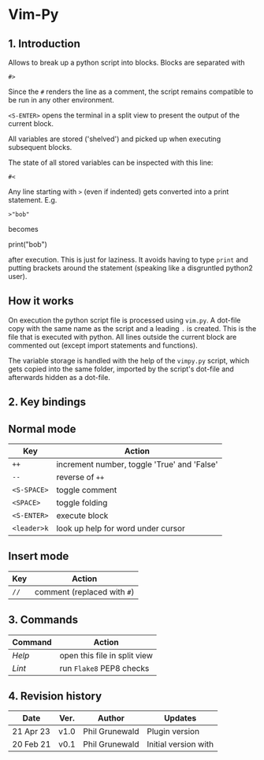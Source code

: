 # Vim-Py

## 1. Introduction

Allows to break up a python script into blocks. Blocks are separated with

`#>`

Since the `#` renders the line as a comment, the script remains compatible to be run in any other environment.

`<S-ENTER>` opens the terminal in a split view to present the output of the current block.

All variables are stored ('shelved') and picked up when executing subsequent blocks.

The state of all stored variables can be inspected with this line:

`#<`

Any line starting with `>` (even if indented) gets converted into a print
statement. E.g.

  `>"bob"`

becomes

  print("bob")

after execution. This is just for laziness. It avoids having to type `print` and putting brackets around the statement (speaking like a disgruntled python2 user).

How it works
------------

On execution the python script file is processed using `vim.py`. A dot-file copy with the same name as the script and a leading `.` is created. This is the file that is executed with python. All lines outside the current block are commented out (except import statements and functions).

The variable storage is handled with the help of the `vimpy.py` script, which gets copied into the same folder, imported by the script's dot-file and afterwards hidden as a dot-file.


## 2. Key bindings

Normal mode
-----------

| Key         | Action            |
|-----------  |-------            |
|  `++`         | increment number, toggle 'True' and 'False'  |
|  `--`         | reverse of `++`   |
|  `<S-SPACE>`  | toggle comment  |
|  `<SPACE>`    | toggle folding  |
|  `<S-ENTER>`  | execute block   |
|  `<leader>k`  | look up help for word under cursor  |


Insert mode
-----------

| Key         | Action                       |
| ----------- | ------------                 |
| `//`          | comment (replaced with `#`)    |



## 3. Commands

| Command     | Action                       |
|-----------  |------------                  |
| *Help*        | open this file in split view |
| *Lint*        | run `Flake8` PEP8 checks       |


## 4. Revision history

| Date      | Ver.  | Author         | Updates               |
| ----      | ----- | ------         | --------              |
| 21 Apr 23 | v1.0  | Phil Grunewald | Plugin version        |
| 20 Feb 21 | v0.1  | Phil Grunewald | Initial version with  |

